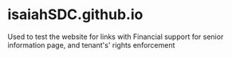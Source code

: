# isaiahSDC.github.io

Used to test the website for links with Financial support for senior information page, and tenant's' rights enforcement
